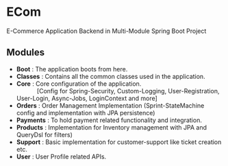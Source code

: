 # ECom
E-Commerce Application Backend in Multi-Module Spring Boot Project

## Modules
- **Boot** : The application boots from here.
- **Classes** : Contains all the common classes used in the application.
- **Core** : Core configuration of the application.
<br> &nbsp; &nbsp; &nbsp; &nbsp; &nbsp; &nbsp; [Config for Spring-Security, Custom-Logging, User-Registration, User-Login, Async-Jobs, LoginContext and more]
- **Orders** : Order Management Implementation (Sprint-StateMachine config and implementation with JPA persistence)
- **Payments** : To hold payment related functionality and integration.
- **Products** : Implementation for Inventory management with JPA and QueryDsl for filters)
- **Support** : Basic implementation for customer-support like ticket creation etc.
- **User** : User Profile related APIs.
